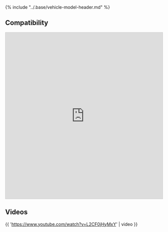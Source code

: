 {% include "../.base/vehicle-model-header.md" %}

## Compatibility

<iframe class="airtable-embed" src="https://airtable.com/embed/shrYkpLxT0ZQOykfg?backgroundColor=gray&layout=card" frameborder="0" onmousewheel="" width="100%" height="533" style="background: transparent; border: 1px solid #ccc;"></iframe>

## Videos

{{ 'https://www.youtube.com/watch?v=L2CF0jHyMxY' | video }}
